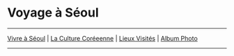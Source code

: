 
# Voyage à Séoul

* * *
[Vivre à Séoul](lavieaseoul) | [La Culture Coréeenne](laculturecoreenne) | [Lieux Visités](lieuxvisites) | [Album Photo](albumphoto)
* * *
